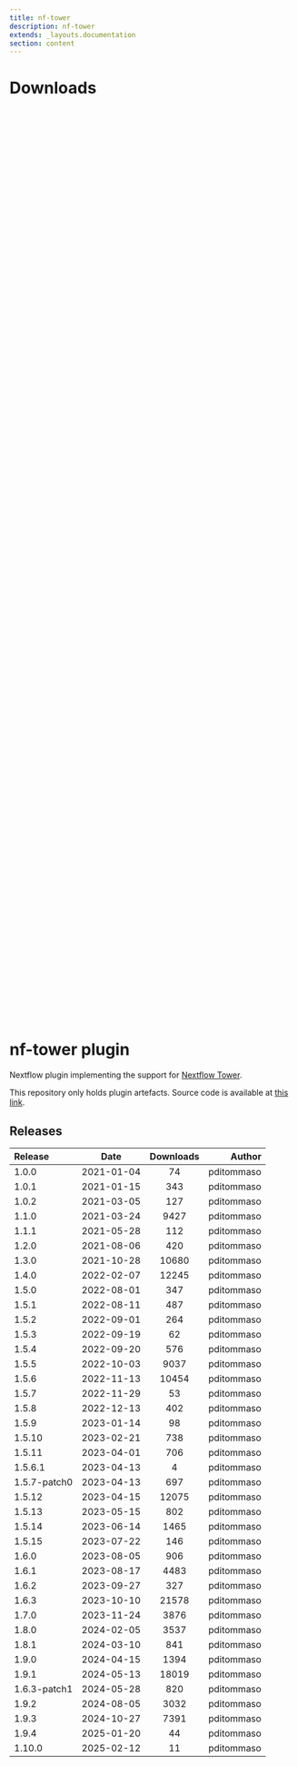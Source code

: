 ```yaml
---
title: nf-tower
description: nf-tower
extends: _layouts.documentation
section: content
---
```


# Downloads

<div style="position: relative; height:40vh; width:80vw">
    <canvas id="releases"></canvas>
</div>
<script type="module" src="nf-plugins-stats/docs/nf-tower/nf-tower.js"></script>

# nf-tower plugin

Nextflow plugin implementing the support for [Nextflow Tower](https://tower.nf/). 

This repository only holds plugin artefacts. Source code is available at [this link](https://github.com/nextflow-io/nextflow/tree/master/plugins/nf-tower). 


## Releases

| Release                               |                       Date                       |                   Downloads                    |                           Author |
| :------------ |:------------------------------------------------:|:----------------------------------------------:|---------------------------------:|
 |  1.0.0                                               | 2021-01-04                                          | 74                                                 | pditommaso                                         |
 |  1.0.1                                               | 2021-01-15                                          | 343                                                | pditommaso                                         |
 |  1.0.2                                               | 2021-03-05                                          | 127                                                | pditommaso                                         |
 |  1.1.0                                               | 2021-03-24                                          | 9427                                               | pditommaso                                         |
 |  1.1.1                                               | 2021-05-28                                          | 112                                                | pditommaso                                         |
 |  1.2.0                                               | 2021-08-06                                          | 420                                                | pditommaso                                         |
 |  1.3.0                                               | 2021-10-28                                          | 10680                                              | pditommaso                                         |
 |  1.4.0                                               | 2022-02-07                                          | 12245                                              | pditommaso                                         |
 |  1.5.0                                               | 2022-08-01                                          | 347                                                | pditommaso                                         |
 |  1.5.1                                               | 2022-08-11                                          | 487                                                | pditommaso                                         |
 |  1.5.2                                               | 2022-09-01                                          | 264                                                | pditommaso                                         |
 |  1.5.3                                               | 2022-09-19                                          | 62                                                 | pditommaso                                         |
 |  1.5.4                                               | 2022-09-20                                          | 576                                                | pditommaso                                         |
 |  1.5.5                                               | 2022-10-03                                          | 9037                                               | pditommaso                                         |
 |  1.5.6                                               | 2022-11-13                                          | 10454                                              | pditommaso                                         |
 |  1.5.7                                               | 2022-11-29                                          | 53                                                 | pditommaso                                         |
 |  1.5.8                                               | 2022-12-13                                          | 402                                                | pditommaso                                         |
 |  1.5.9                                               | 2023-01-14                                          | 98                                                 | pditommaso                                         |
 |  1.5.10                                              | 2023-02-21                                          | 738                                                | pditommaso                                         |
 |  1.5.11                                              | 2023-04-01                                          | 706                                                | pditommaso                                         |
 |  1.5.6.1                                             | 2023-04-13                                          | 4                                                  | pditommaso                                         |
 |  1.5.7-patch0                                        | 2023-04-13                                          | 697                                                | pditommaso                                         |
 |  1.5.12                                              | 2023-04-15                                          | 12075                                              | pditommaso                                         |
 |  1.5.13                                              | 2023-05-15                                          | 802                                                | pditommaso                                         |
 |  1.5.14                                              | 2023-06-14                                          | 1465                                               | pditommaso                                         |
 |  1.5.15                                              | 2023-07-22                                          | 146                                                | pditommaso                                         |
 |  1.6.0                                               | 2023-08-05                                          | 906                                                | pditommaso                                         |
 |  1.6.1                                               | 2023-08-17                                          | 4483                                               | pditommaso                                         |
 |  1.6.2                                               | 2023-09-27                                          | 327                                                | pditommaso                                         |
 |  1.6.3                                               | 2023-10-10                                          | 21578                                              | pditommaso                                         |
 |  1.7.0                                               | 2023-11-24                                          | 3876                                               | pditommaso                                         |
 |  1.8.0                                               | 2024-02-05                                          | 3537                                               | pditommaso                                         |
 |  1.8.1                                               | 2024-03-10                                          | 841                                                | pditommaso                                         |
 |  1.9.0                                               | 2024-04-15                                          | 1394                                               | pditommaso                                         |
 |  1.9.1                                               | 2024-05-13                                          | 18019                                              | pditommaso                                         |
 |  1.6.3-patch1                                        | 2024-05-28                                          | 820                                                | pditommaso                                         |
 |  1.9.2                                               | 2024-08-05                                          | 3032                                               | pditommaso                                         |
 |  1.9.3                                               | 2024-10-27                                          | 7391                                               | pditommaso                                         |
 |  1.9.4                                               | 2025-01-20                                          | 44                                                 | pditommaso                                         |
 |  1.10.0                                              | 2025-02-12                                          | 11                                                 | pditommaso                                         |
